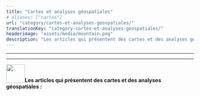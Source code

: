 ```yaml
---
title: "Cartes et analyses géospatiales"
# aliases: ["cartes"]
url: "category/cartes-et-analyses-geospatiales/"
translationKey: "category-cartes-et-analyses-geospatiales/"
headerimage: "assets/media/mountain.png"
description: "Les articles qui présentent des cartes et des analyses géospatiales."
---
```


<hr><hr>

<img src="/logos/emage-rotating-earth-optimized.gif" style= "float: left" width="50px" >

<br> <br> <strong> Les articles qui présentent des cartes et des analyses géospatiales : </strong> <br> <br>